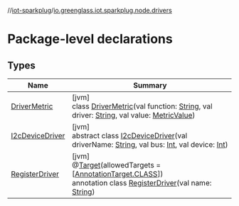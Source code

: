 //[iot-sparkplug](../../index.md)/[io.greenglass.iot.sparkplug.node.drivers](index.md)

# Package-level declarations

## Types

| Name | Summary |
|---|---|
| [DriverMetric](-driver-metric/index.md) | [jvm]<br>class [DriverMetric](-driver-metric/index.md)(val function: [String](https://kotlinlang.org/api/latest/jvm/stdlib/kotlin/-string/index.html), val driver: [String](https://kotlinlang.org/api/latest/jvm/stdlib/kotlin/-string/index.html), val value: [MetricValue](../io.greenglass.iot.sparkplug.datatypes/-metric-value/index.md)) |
| [I2cDeviceDriver](-i2c-device-driver/index.md) | [jvm]<br>abstract class [I2cDeviceDriver](-i2c-device-driver/index.md)(val driverName: [String](https://kotlinlang.org/api/latest/jvm/stdlib/kotlin/-string/index.html), val bus: [Int](https://kotlinlang.org/api/latest/jvm/stdlib/kotlin/-int/index.html), val device: [Int](https://kotlinlang.org/api/latest/jvm/stdlib/kotlin/-int/index.html)) |
| [RegisterDriver](-register-driver/index.md) | [jvm]<br>@[Target](https://kotlinlang.org/api/latest/jvm/stdlib/kotlin.annotation/-target/index.html)(allowedTargets = [[AnnotationTarget.CLASS](https://kotlinlang.org/api/latest/jvm/stdlib/kotlin.annotation/-annotation-target/-c-l-a-s-s/index.html)])<br>annotation class [RegisterDriver](-register-driver/index.md)(val name: [String](https://kotlinlang.org/api/latest/jvm/stdlib/kotlin/-string/index.html)) |
